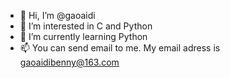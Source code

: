 - 👋 Hi, I’m @gaoaidi
- 👀 I’m interested in C and Python
- 🌱 I’m currently learning Python
- 📫 You can send email to me. My email adress is gaoaidibenny@163.com

<!---
gaoaidi/gaoaidi is a ✨ special ✨ repository because its `README.md` (this file) appears on your GitHub profile.
You can click the Preview link to take a look at your changes.
--->
